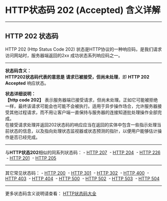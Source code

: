 # HTTP状态码 202 (Accepted) 含义详解

---

## HTTP 202 状态码

HTTP 202 (Http Status Code 202) 状态是HTTP协议的一种响应码，是我们请求访问网站时，服务器端返回的2xx 成功状态系列响应码之一。

---

**状态码含义：**  
**HTTP202状态码代表的意思是** **请求已被接受，但尚未处理**，即 **HTTP 202 Accepted** 响应状态。

**状态详细说明：**  
**【http code 202】** 表示服务器端已接受请求，但尚未处理。正如它可能被拒绝一样，最终该请求可能会也可能不会被执行。适用于异步操作场合，允许服务器接受其他过程请求，而不用让客户端一直保持与服务器的连接知道批处理操作全部完成。  
在接受请求处理并返回202状态码的响应应当在返回的实体中包含一些指示处理当前状态的信息，以及指向处理状态监视器或状态预测的指针，以便用户能够估计操作是否已经完成。

  

---

与**HTTP状态202**相似的同系列状态码： - [HTTP 207](https://seo.juziseo.com/doc/http_code/207 "HTTP 207详细说明")
 - [HTTP 204](https://seo.juziseo.com/doc/http_code/204 "HTTP 204详细说明")
 - [HTTP 226](https://seo.juziseo.com/doc/http_code/226 "HTTP 226详细说明")
 - [HTTP 201](https://seo.juziseo.com/doc/http_code/201 "HTTP 201详细说明")
 - [HTTP 205](https://seo.juziseo.com/doc/http_code/205 "HTTP 205详细说明")

---

其它常见状态码： - [HTTP 200](https://seo.juziseo.com/doc/http_code/200 "HTTP 200详细说明")
 - [HTTP 301](https://seo.juziseo.com/doc/http_code/301 "HTTP 301详细说明")
 - [HTTP 302](https://seo.juziseo.com/doc/http_code/302 "HTTP 302详细说明")
 - [HTTP 400](https://seo.juziseo.com/doc/http_code/400 "HTTP 400详细说明")
 - [HTTP 403](https://seo.juziseo.com/doc/http_code/403 "HTTP 403详细说明")
 - [HTTP 404](https://seo.juziseo.com/doc/http_code/404 "HTTP 404详细说明")
 - [HTTP 500](https://seo.juziseo.com/doc/http_code/500 "HTTP 500详细说明")
 - [HTTP 502](https://seo.juziseo.com/doc/http_code/502 "HTTP 502详细说明")
 - [HTTP 503](https://seo.juziseo.com/doc/http_code/503 "HTTP 503详细说明")
 - [HTTP 504](https://seo.juziseo.com/doc/http_code/504 "HTTP 504详细说明")

---

更多状态码含义说明请查看： [HTTP状态码大全]()